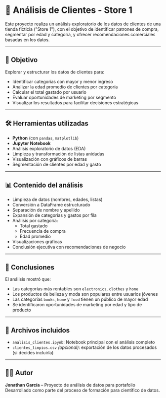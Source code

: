 # 🛒 Análisis de Clientes - Store 1

Este proyecto realiza un análisis exploratorio de los datos de clientes de una tienda ficticia ("Store 1"), con el objetivo de identificar patrones de compra, segmentar por edad y categoría, y ofrecer recomendaciones comerciales basadas en los datos.

---

## 📌 Objetivo

Explorar y estructurar los datos de clientes para:

- Identificar categorías con mayor y menor ingreso
- Analizar la edad promedio de clientes por categoría
- Calcular el total gastado por usuario
- Evaluar oportunidades de marketing por segmento
- Visualizar los resultados para facilitar decisiones estratégicas

---

## 🛠️ Herramientas utilizadas

- **Python** (con `pandas`, `matplotlib`)
- **Jupyter Notebook**
- Análisis exploratorio de datos (EDA)
- Limpieza y transformación de listas anidadas
- Visualización con gráficos de barras
- Segmentación de clientes por edad y gasto

---

## 📊 Contenido del análisis

- Limpieza de datos (nombres, edades, listas)
- Conversión a DataFrame estructurado
- Separación de nombre y apellido
- Expansión de categorías y gastos por fila
- Análisis por categoría:
  - Total gastado
  - Frecuencia de compra
  - Edad promedio
- Visualizaciones gráficas
- Conclusión ejecutiva con recomendaciones de negocio

---

## 🧠 Conclusiones

El análisis mostró que:

- Las categorías más rentables son `electronics`, `clothes` y `home`
- Los productos de belleza y moda son populares entre usuarios jóvenes
- Las categorías `books`, `home` y `food` tienen un público de mayor edad
- Se identificaron oportunidades de marketing por edad y tipo de producto

---

## 📁 Archivos incluidos

- `analisis_clientes.ipynb`: Notebook principal con el análisis completo
- `clientes_limpios.csv` _(opcional)_: exportación de los datos procesados (si decides incluirla)

---

## 🧑‍💻 Autor

**Jonathan García** – Proyecto de análisis de datos para portafolio  
Desarrollado como parte del proceso de formación para científico de datos.

